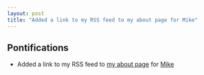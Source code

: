 ```yaml
---
layout: post
title: "Added a link to my RSS feed to my about page for Mike"
---
```


## Pontifications

* Added a link to my RSS feed to [my about page](http://rolandtanglao.com/about/) for [Mike](https://twitter.com/thehotiron/status/923979758773338112)